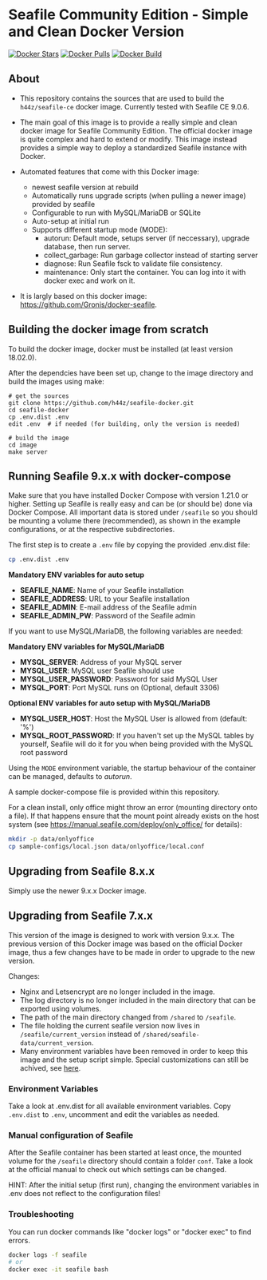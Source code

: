 # Seafile Community Edition - Simple and Clean Docker Version

[![Docker Stars](https://img.shields.io/docker/stars/h44z/seafile-ce.svg)](https://hub.docker.com/r/h44z/seafile-ce/)
[![Docker Pulls](https://img.shields.io/docker/pulls/h44z/seafile-ce.svg)](https://hub.docker.com/r/h44z/seafile-ce/)
[![Docker Build](https://github.com/h44z/seafile-docker-ce/actions/workflows/docker-publish.yml/badge.svg)](https://github.com/h44z/seafile-docker-ce/actions/workflows/docker-publish.yml)

## About

- This repository contains the sources that are used to build the `h44z/seafile-ce` docker image. Currently tested with Seafile CE 9.0.6.

- The main goal of this image is to provide a really simple and clean docker image for Seafile Community Edition.
 The official docker image is quite complex and hard to extend or modify. This image instead provides a simple way to deploy a standardized Seafile instance with Docker.

- Automated features that come with this Docker image:
  - newest seafile version at rebuild
  - Automatically runs upgrade scripts (when pulling a newer image) provided by seafile
  - Configurable to run with MySQL/MariaDB or SQLite
  - Auto-setup at initial run
  - Supports different startup mode (MODE):
    - autorun: Default mode, setups server (if neccessary), upgrade database, then run server.
    - collect_garbage: Run garbage collector instead of starting server
    - diagnose: Run Seafile fsck to validate file consistency.
    - maintenance: Only start the container. You can log into it with docker exec and work on it.

- It is largly based on this docker image: https://github.com/Gronis/docker-seafile. 

## Building the docker image from scratch
To build the docker image, docker must be installed (at least version 18.02.0). 

After the dependcies have been set up, change to the image directory and build the images using make:

```
# get the sources
git clone https://github.com/h44z/seafile-docker.git
cd seafile-docker
cp .env.dist .env
edit .env  # if needed (for building, only the version is needed)

# build the image
cd image
make server
```


## Running Seafile 9.x.x with docker-compose
Make sure that you have installed Docker Compose with version 1.21.0 or higher. Setting up Seafile is really easy and can be (or should be) done via Docker Compose. All important data is stored under `/seafile` so you should be mounting a volume there (recommended), as shown in the example configurations, or at the respective subdirectories.

The first step is to create a `.env` file by copying the provided .env.dist file:
```bash
cp .env.dist .env
```
**Mandatory ENV variables for auto setup**

* **SEAFILE_NAME**: Name of your Seafile installation
* **SEAFILE_ADDRESS**: URL to your Seafile installation
* **SEAFILE_ADMIN**: E-mail address of the Seafile admin
* **SEAFILE_ADMIN_PW**: Password of the Seafile admin

If you want to use MySQL/MariaDB, the following variables are needed:

**Mandatory ENV variables for MySQL/MariaDB**
* **MYSQL_SERVER**: Address of your MySQL server
* **MYSQL_USER**: MySQL user Seafile should use
* **MYSQL_USER_PASSWORD**: Password for said MySQL User
* **MYSQL_PORT**: Port MySQL runs on (Optional, default 3306)

**Optional ENV variables for auto setup with MySQL/MariaDB**
* **MYSQL_USER_HOST**: Host the MySQL User is allowed from (default: '%')
* **MYSQL_ROOT_PASSWORD**: If you haven't set up the MySQL tables by yourself, Seafile will do it for you when being provided with the MySQL root password

Using the `MODE` environment variable, the startup behaviour of the container can be managed, defaults to *autorun*.

A sample docker-compose file is provided within this repository.

For a clean install, only office might throw an error (mounting directory onto a file). If that happens ensure that the mount point already exists on the host system (see https://manual.seafile.com/deploy/only_office/ for details):

```bash
mkdir -p data/onlyoffice
cp sample-configs/local.json data/onlyoffice/local.conf
```


## Upgrading from Seafile 8.x.x
Simply use the newer 9.x.x Docker image.


## Upgrading from Seafile 7.x.x
This version of the image is designed to work with version 9.x.x.
The previous version of this Docker image was based on the official Docker image, thus a few changes have to be made in order to upgrade to the new version.

Changes:
 - Nginx and Letsencrypt are no longer included in the image.
 - The log directory is no longer included in the main directory that can be exported using volumes.
 - The path of the main directory changed from `/shared` to `/seafile`.
 - The file holding the current seafile version now lives in `/seafile/current_version` instead of `/shared/seafile-data/current_version`.
 - Many environment variables have been removed in order to keep this image and the setup script simple. Special customizations can still be achived, see [here](#manual-configuration-of-seafile).


### Environment Variables
Take a look at .env.dist for all available environment variables. Copy `.env.dist` to `.env`, uncomment and edit the variables as needed.


### Manual configuration of Seafile
After the Seafile container has been started at least once, the mounted volume for the `/seafile` directory should contain a folder `conf`. Take a look at the official manual to check out which settings can be changed.

HINT: After the initial setup (first run), changing the environment variables in .env does not reflect to the configuration files!


### Troubleshooting

You can run docker commands like "docker logs" or "docker exec" to find errors.

```sh
docker logs -f seafile
# or
docker exec -it seafile bash
```
